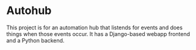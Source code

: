 # Autohub
This project is for an automation hub that listends for events and does things
when those events occur. It has a Django-based webapp frontend and a Python
backend.